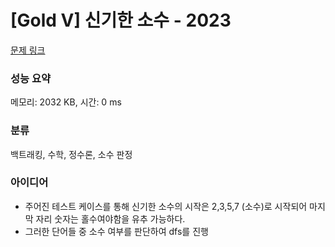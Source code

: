# [Gold V] 신기한 소수 - 2023 

[문제 링크](https://www.acmicpc.net/problem/2023) 

### 성능 요약

메모리: 2032 KB, 시간: 0 ms

### 분류

백트래킹, 수학, 정수론, 소수 판정

### 아이디어

- 주어진 테스트 케이스를 통해 신기한 소수의 시작은 2,3,5,7 (소수)로 시작되어 마지막 자리 숫자는 홀수여야함을 유추 가능하다.
- 그러한 단어들 중 소수 여부를 판단하여 dfs를 진행
